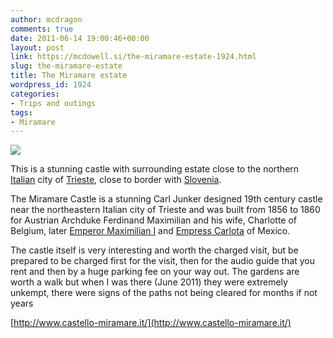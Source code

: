 ```yaml
---
author: mcdragon
comments: true
date: 2011-06-14 19:00:46+00:00
layout: post
link: https://mcdowell.si/the-miramare-estate-1924.html
slug: the-miramare-estate
title: The Miramare estate
wordpress_id: 1924
categories:
- Trips and outings
tags:
- Miramare
---
```


[![](https://img.mcdowell.si/2011/06/miramare-1.jpg)](https://img.mcdowell.si/2011/06/miramare.jpg)

This is a stunning castle with surrounding estate close to the northern [Italian](http://en.wikipedia.org/wiki/Italy) city of [Trieste](http://en.wikipedia.org/wiki/Trieste), close to border with [Slovenia](http://en.wikipedia.org/wiki/Slovenia).

The Miramare Castle is a stunning Carl Junker designed 19th century castle near the northeastern Italian city of Trieste and was built from 1856 to 1860 for Austrian Archduke Ferdinand Maximilian and his wife, Charlotte of Belgium, later [Emperor Maximilian I](http://en.wikipedia.org/wiki/Maximilian_I_of_Mexico) and [Empress Carlota](http://en.wikipedia.org/wiki/Charlotte_of_Belgium) of Mexico.

The castle itself is very interesting and worth the charged visit, but be prepared to be charged first for the visit, then for the audio guide that you rent and then by a huge parking fee on your way out. The gardens are worth a walk but when I was there (June 2011) they were extremely unkempt, there were signs of the paths not being cleared for months if not years

[http://www.castello-miramare.it/](http://www.castello-miramare.it/)
